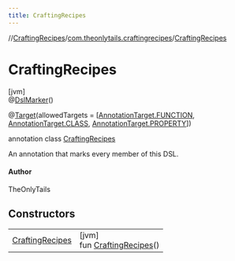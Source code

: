 ```yaml
---
title: CraftingRecipes
---
```

//[CraftingRecipes](../../../index.html)/[com.theonlytails.craftingrecipes](../index.html)/[CraftingRecipes](index.html)



# CraftingRecipes



[jvm]\
@[DslMarker](https://kotlinlang.org/api/latest/jvm/stdlib/kotlin/-dsl-marker/index.html)()



@[Target](https://kotlinlang.org/api/latest/jvm/stdlib/kotlin.annotation/-target/index.html)(allowedTargets = [[AnnotationTarget.FUNCTION](https://kotlinlang.org/api/latest/jvm/stdlib/kotlin.annotation/-annotation-target/-f-u-n-c-t-i-o-n/index.html), [AnnotationTarget.CLASS](https://kotlinlang.org/api/latest/jvm/stdlib/kotlin.annotation/-annotation-target/-c-l-a-s-s/index.html), [AnnotationTarget.PROPERTY](https://kotlinlang.org/api/latest/jvm/stdlib/kotlin.annotation/-annotation-target/-p-r-o-p-e-r-t-y/index.html)])



annotation class [CraftingRecipes](index.html)

An annotation that marks every member of this DSL.



#### Author



TheOnlyTails



## Constructors


| | |
|---|---|
| [CraftingRecipes](-crafting-recipes.html) | [jvm]<br>fun [CraftingRecipes](-crafting-recipes.html)() |


